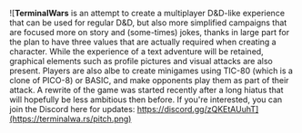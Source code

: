 ![**TerminalWars** is an attempt to create a multiplayer D&D-like experience that can be used for regular D&D, but also more simplified campaigns that are focused more on story and (some-times) jokes, thanks in large part for the plan to have three values that are actually required when creating a character. While the experience of a text adventure will be retained, graphical elements such as profile pictures and visual attacks are also present. Players are also albe to create minigames using TIC-80 (which is a clone of PICO-8) or BASIC, and make opponents play them as part of their attack.  A rewrite of the game was started recently after a long hiatus that will hopefully be less ambitious then before. If you're interested, you can join the Discord here for updates: https://discord.gg/zQKEtAUuhT](https://terminalwa.rs/pitch.png)